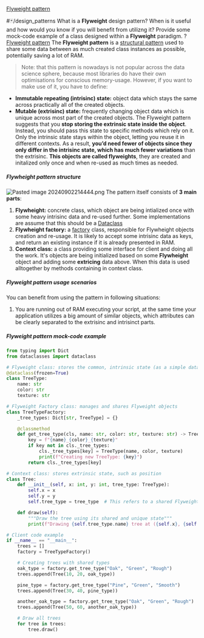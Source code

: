 [Flyweight pattern](Flyweight%20pattern.md)

#🃏/design_patterns
What is a **Flyweight** design pattern? When is it useful and how would you know if you will benefit from utilizng it? Provide some mock-code example of a class designed within a **Flyweight** paradigm.
?
[Flyweight pattern](Flyweight%20pattern.md)
The **Flyweight pattern** is a [structural pattern](Structural%20patterns.md) used to share some data between as much created class instances as possible, potentially saving a lot of RAM.
>Note: that this pattern is nowadays is not popular across the data science sphere, because most libraries do have their own optimisations for conscious memory-usage.
However, if you want to make use of it, you have to define:
- **Immutable repeating (intrisinc) state:** object data which stays the same across practically all of the created objects.
- **Mutable (extrisinc) state:** frequently changing object data which is unique across most part of the created objects.
The Flyweight pattern suggests that you **stop storing the extrinsic state inside the object**. Instead, you should pass this state to specific methods which rely on it. Only the intrinsic state stays within the object, letting you reuse it in different contexts. As a result, **you’d need fewer of objects since they only differ in the intrisinc state, which has much fewer variations** than the extrisinc. **This objects are called flyweights**, they are created and initalized only once and when re-used as much times as needed.
##### Flywheight pattern structure
![Pasted image 20240902214444.png](Pasted%20image%2020240902214444.png)
The pattern itself consists of **3 main parts**:
1. **Flywheight:** concrete class, which object are being intialized once with some heavy intrisinc data and re-used further. Some implementations are assume that this should be a [Dataclass](../Dataclass.md)
2. **Flywheight factory:** a [factory](Factory%20pattern.md) class, responsible for Flywheight objects creation and re-usage. It is likely to accept some intrisinc data as keys, and return an existing instance if it is already presented in RAM.
3. **Context class:** a class providing some interface for client and doing all the work. It's objects are being initialized based on some **Flywheight** object and adding some **extricing** data above. When this data is used alltogether by methods containing in context class.
##### Flyweight pattern usage scenarios
You can benefit from using the pattern in following situations:
1. You are running out of RAM executing your script, at the same time your application utilizes a big amount of similar objects, which attributes can be clearly separated to the extrisinc and intrisinct parts.
##### Flyweight pattern mock-code example
```python
from typing import Dict
from dataclasses import dataclass

# Flyweight class: stores the common, intrinsic state (as a simple data container)
@dataclass(frozen=True)
class TreeType:
    name: str
    color: str
    texture: str

# Flyweight Factory class: manages and shares Flyweight objects
class TreeTypeFactory:
    _tree_types: Dict[str, TreeType] = {}

    @classmethod
    def get_tree_type(cls, name: str, color: str, texture: str) -> TreeType:
        key = f"{name}_{color}_{texture}"
        if key not in cls._tree_types:
            cls._tree_types[key] = TreeType(name, color, texture)
            print(f"Creating new TreeType: {key}")
        return cls._tree_types[key]

# Context class: stores extrinsic state, such as position
class Tree:
    def __init__(self, x: int, y: int, tree_type: TreeType):
        self.x = x
        self.y = y
        self.tree_type = tree_type  # This refers to a shared Flyweight object

    def draw(self):
        """Draw the tree using its shared and unique state"""
        print(f"Drawing {self.tree_type.name} tree at ({self.x}, {self.y}) with color {self.tree_type.color} and texture {self.tree_type.texture}")

# Client code example
if __name__ == "__main__":
    trees = []
    factory = TreeTypeFactory()

    # Creating trees with shared types
    oak_type = factory.get_tree_type("Oak", "Green", "Rough")
    trees.append(Tree(10, 20, oak_type))

    pine_type = factory.get_tree_type("Pine", "Green", "Smooth")
    trees.append(Tree(30, 40, pine_type))

    another_oak_type = factory.get_tree_type("Oak", "Green", "Rough")  # Reuse the shared Oak type
    trees.append(Tree(50, 60, another_oak_type))

    # Draw all trees
    for tree in trees:
        tree.draw()

```
<!--SR:!2026-01-16,327,290-->